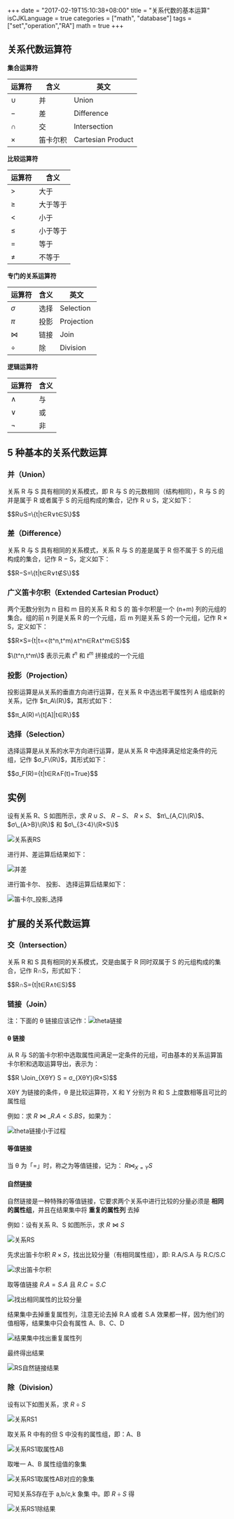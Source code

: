 +++
date = "2017-02-19T15:10:38+08:00"
title = "关系代数的基本运算"
isCJKLanguage = true
categories = ["math", "database"]
tags = ["set","operation","RA"]
math = true
+++

## 关系代数运算符

**集合运算符**

| 运算符 | 含义   | 英文                |
|-----|------|-------------------|
| $∪$ | 并    | Union             |
| $−$ | 差    | Difference        |
| $∩$ | 交    | Intersection      |
| $×$ | 笛卡尔积 | Cartesian Product |

**比较运算符**

| 运算符 | 含义   |
|-----|------|
| $>$ | 大于   |
| $≥$ | 大于等于 |
| $<$ | 小于   |
| $≤$ | 小于等于 |
| $=$ | 等于   |
| $≠$ | 不等于  |

**专门的关系运算符**

| 运算符 | 含义  | 英文         |
|-----|-----|------------|
| $σ$ | 选择  | Selection  |
| $π$ | 投影  | Projection |
| $⋈$ | 链接  | Join       |
| $÷$ | 除   | Division   |

**逻辑运算符**

| 运算符 | 含义  |
|-----|-----|
| $∧$ | 与   |
| $∨$ | 或   |
| $¬$ | 非   |

## 5 种基本的关系代数运算

### 并（Union）

关系 R 与 S 具有相同的关系模式，即 R 与 S 的元数相同（结构相同），R 与 S 的并是属于 R 或者属于 S 的元组构成的集合，记作 R ∪ S，定义如下：

<div>
$$R∪S=\{t|t∈R∨t∈S\}$$
</div>

### 差（Difference）

关系 R 与 S 具有相同的关系模式，关系 R 与 S 的差是属于 R 但不属于 S 的元组构成的集合，记作 R − S，定义如下：

<div>
$$R−S=\{t|t∈R∨t∉S\}$$
</div>

### 广义笛卡尔积（Extended Cartesian Product）

两个无数分别为 n 目和 m 目的关系 R 和 S 的 笛卡尔积是一个 (n+m) 列的元组的集合。组的前 n 列是关系 R 的一个元组，后 m 列是关系 S 的一个元组，记作 R × S，定义如下：

<div>
$$R×S={t|t=<(t^n,t^m)∧t^n∈R∧t^m∈S}$$
</div>

$\(t^n,t^m\)$ 表示元素 $t^n$ 和 $t^m$ 拼接成的一个元组

### 投影（Projection）

投影运算是从关系的垂直方向进行运算，在关系 R 中选出若干属性列 A 组成新的关系，记作 $π_A\(R\)$，其形式如下：

<div>
$$π_A(R)=\{t[A]|t∈R\}$$
</div>

### 选择（Selection）

选择运算是从关系的水平方向进行运算，是从关系 R 中选择满足给定条件的元组，记作 $σ_F\(R\)$，其形式如下：

<div>
$$σ_F(R)={t|t∈R∧F(t)=True}$$
</div>

## 实例

设有关系 R、S 如图所示，求 $R∪S$、 $R−S$、 $R×S$、 $π\_{A,C}\(R\)$、 $σ\_{A>B}\(R\)$ 和 $σ\_{3<4}\(R×S\)$

![关系表RS](https://img10.360buyimg.com/devfe/jfs/t3967/269/2409299226/5377/e997b909/58a95fceNddd39fd7.png)

进行并、差运算后结果如下：

![并差](https://img14.360buyimg.com/devfe/jfs/t3949/95/2458170516/5487/1c7f1f38/58a967b1N42db123f.png)

进行笛卡尔、 投影、 选择运算后结果如下：

![笛卡尔_投影_选择](https://img30.360buyimg.com/devfe/jfs/t3943/109/2403665652/38834/c636281b/58a9685dN20af0b9b.png)

## 扩展的关系代数运算

### 交（Intersection）

关系 R 和 S 具有相同的关系模式，交是由属于 R 同时双属于 S 的元组构成的集合，记作 R∩S，形式如下：

<div>
$$R∩S={t|t∈R∧t∈S}$$
</div>

### 链接（Join）

注：下面的 θ 链接应该记作：![theta链接](https://img10.360buyimg.com/devfe/jfs/t3967/158/2461240249/2389/530d7d07/58aa580aNe9908740.png)

#### θ 链接

从 R 与 S的笛卡尔积中选取属性间满足一定条件的元组，可由基本的关系运算笛卡尔积和选取运算导出，表示为：

<div>
$$R \Join_{XθY} S = σ_{XθY}(R×S)$$
</div>

XθY 为链接的条件，θ 是比较运算符，X 和 Y 分别为 R 和 S 上度数相等且可比的属性组

例如：求 $R \Join\_{R.A<S.B} S$，如果为：

![theta链接小于过程](https://img14.360buyimg.com/devfe/jfs/t3133/127/6662942086/21071/88c200da/58aa5b1fN3e2316d5.png)

#### 等值链接

当 θ 为「=」时，称之为等值链接，记为： $R\Join_{X=Y}S$

#### 自然链接

自然链接是一种特殊的等值链接，它要求两个关系中进行比较的分量必须是 **相同的属性组**，并且在结果集中将 **重复的属性列** 去掉

例如：设有关系 R、S 如图所示，求 $R \Join S$

![关系RS](https://img11.360buyimg.com/devfe/jfs/t3982/212/2472511181/5973/54467e2a/58aa5ffaN970f7e5a.png)

先求出笛卡尔积 $R×S$，找出比较分量（有相同属性组），即: R.A/S.A 与 R.C/S.C

![求出笛卡尔积](https://img10.360buyimg.com/devfe/jfs/t3841/5/4275908218/12385/79e83d01/58aa6066Nd003e697.png)

取等值链接 $R.A = S.A$ 且 $R.C = S.C$

![找出相同属性的比较分量](https://img10.360buyimg.com/devfe/jfs/t3256/75/6205568741/12327/2b1dc867/58aa60e8N38a84108.png)

结果集中去掉重复属性列，注意无论去掉 R.A 或者 S.A 效果都一样，因为他们的值相等，结果集中只会有属性 A、B、C、D

![结果集中找出重复属性列](https://img12.360buyimg.com/devfe/jfs/t3217/183/6576493853/4744/ccb96965/58aa612eN043f7425.png)

最终得出结果

![RS自然链接结果](https://img12.360buyimg.com/devfe/jfs/t3247/65/6676502314/2874/657ddb0c/58aa617eN2457f536.png)

### 除（Division）

设有以下如图关系，求 $R÷S$

![关系RS1](https://img10.360buyimg.com/devfe/jfs/t3151/348/6716540896/7287/dc01ad2e/58aaaf3bN1cae8b1a.png)

取关系 R 中有的但 S 中没有的属性组，即：A、B

![关系RS1取属性AB](https://img11.360buyimg.com/devfe/jfs/t3202/137/6722879648/7244/3b47a185/58aaaf81N0b2491b5.png)

取唯一 A、B 属性组值的象集

![关系RS1取属性AB对应的象集](https://img11.360buyimg.com/devfe/jfs/t3871/170/2430481542/5179/be5899c5/58aaafe6N8297b49f.png)

可知关系S存在于 a,b/c,k 象集 中。即 $R÷S$ 得

![关系RS1除结果](https://img10.360buyimg.com/devfe/jfs/t3130/361/6704334588/3366/6b7e0b56/58aab058N3a3c374d.png)
